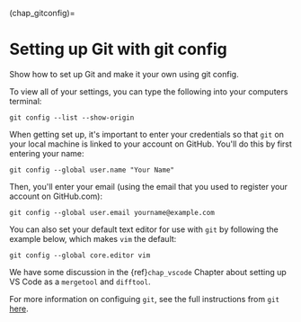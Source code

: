 (chap_gitconfig)=
# Setting up Git with git config

Show how to set up Git and make it your own using git config.

To view all of your settings, you can type the following into your computers terminal:

```
git config --list --show-origin
```

When getting set up, it's important to enter your credentials so that `git` on your local machine is linked to your account on GitHub.  You'll do this by first entering your name:

```
git config --global user.name "Your Name"
```

Then, you'll enter your email (using the email that you used to register your account on GitHub.com):
```
git config --global user.email yourname@example.com
```

You can also set your default text editor for use with `git` by following the example below, which makes `vim` the default:

```
git config --global core.editor vim
```

We have some discussion in the {ref}`chap_vscode` Chapter about setting up VS Code as a `mergetool` and `difftool`.

For more information on configuing `git`, see the full instructions from `git` [here](https://git-scm.com/book/en/v2/Getting-Started-First-Time-Git-Setup).
